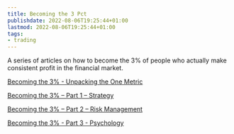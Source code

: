 ```yaml
---
title: Becoming the 3 Pct
publishdate: 2022-08-06T19:25:44+01:00
lastmod: 2022-08-06T19:25:44+01:00
tags: 
- trading
---
```












A series of articles on how to become the 3% of people who actually make consistent profit in the financial market.



[Becoming the 3% - Unpacking the One Metric](Becoming%20the%203%20Pct%20Unpacking%20the%20One%20Metric.md)



[Becoming the 3% – Part 1 – Strategy](Becoming%20the%203%20P1%20Strategy.md)



[Becoming the 3% – Part 2 – Risk Management](Becoming%20the%203%20Pct%20P2%20Risk%20Management.md)



[Becoming the 3% - Part 3 - Psychology](Becoming%20the%203%20Pct%20P3%20Psychology.md)







